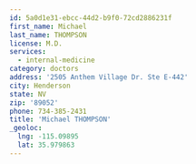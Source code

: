 ```yaml
---
id: 5a0d1e31-ebcc-44d2-b9f0-72cd2886231f
first_name: Michael
last_name: THOMPSON
license: M.D.
services:
  - internal-medicine
category: doctors
address: '2505 Anthem Village Dr. Ste E-442'
city: Henderson
state: NV
zip: '89052'
phone: 734-385-2431
title: 'Michael THOMPSON'
_geoloc:
  lng: -115.09895
  lat: 35.979863
---
```

